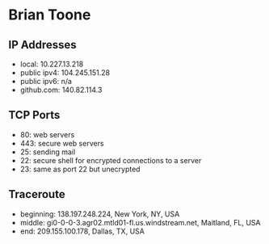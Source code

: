 # Brian Toone
## IP Addresses
- local: 10.227.13.218
- public ipv4: 104.245.151.28
- public ipv6: n/a
- github.com: 140.82.114.3

## TCP Ports
- 80: web servers
- 443: secure web servers
- 25: sending mail
- 22: secure shell for encrypted connections to a server
- 23: same as port 22 but unecrypted

## Traceroute
- beginning: 138.197.248.224, New York, NY, USA
- middle: gi0-0-0-3.agr02.mtld01-fl.us.windstream.net, Maitland, FL, USA
- end: 209.155.100.178, Dallas, TX, USA
